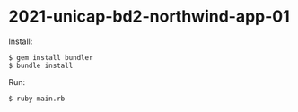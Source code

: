# 2021-unicap-bd2-northwind-app-01

Install:
```
$ gem install bundler
$ bundle install
```


Run: 
```
$ ruby main.rb
```